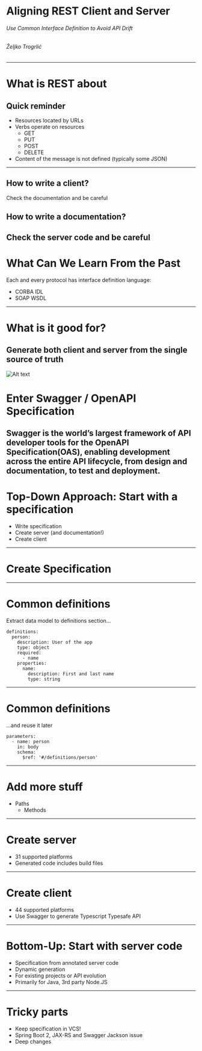 Aligning REST Client and Server
==============

###### Use Common Interface Definition to Avoid API Drift

###### Željko Trogrlić
---
# What is REST about
## Quick reminder
* Resources located by URLs
* Verbs operate on resources
  * GET
  * PUT
  * POST
  * DELETE
* Content of the message is not defined (typically some JSON)
---
## How to write a client?

Check the documentation and be careful
 
## How to write a documentation?

Check the server code and be careful
---
# What Can We Learn From the Past
Each and every protocol has interface definition language:
* CORBA IDL
* SOAP WSDL
---
# What is it good for?
Generate both client and server from the single source of truth
---
![Alt text](http://github.com/OAI/OpenAPI-Style-Guide/blob/master/graphics/bitmap/OpenAPI_Logo_Pantone.png "Logo")
# Enter Swagger / OpenAPI Specification
Swagger is the world’s largest framework of API developer tools 
for the OpenAPI Specification(OAS),
enabling development across the entire API lifecycle,
from design and documentation, to test and deployment.
---
# Top-Down Approach: Start with a specification
* Write specification
* Create server (and documentation!)
* Create client
---
# Create Specification
---
# Common definitions
Extract data model to definitions section...
```
definitions:
  person:
    description: User of the app
    type: object
    required:
      - name
    properties:
      name:
        description: First and last name
        type: string
```
---
# Common definitions
...and reuse it later
```
parameters:
  - name: person
    in: body
    schema:
      $ref: '#/definitions/person'
```
---
# Add more stuff
* Paths
  * Methods
---
# Create server
* 31 supported platforms
* Generated code includes build files
---
# Create client
* 44 supported platforms
* Use Swagger to generate Typescript Typesafe API
---
# Bottom-Up: Start with server code
* Specification from annotated server code
* Dynamic generation
* For existing projects or API evolution
* Primarily for Java, 3rd party Node.JS
---
# Tricky parts
* Keep specification in VCS!
* Spring Boot 2, JAX-RS and Swagger Jackson issue
* Deep changes
